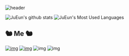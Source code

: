 ![header](https://capsule-render.vercel.app/api?type=waving&color=auto&height=300&section=header&text=Welcome%20to%20My%20Github&fontSize=70)

![JuEun's github stats](https://github-readme-stats.vercel.app/api?username=MelBIP&show_icons=true&theme=buefy) ![JuEun's Most Used Languages](https://github-readme-stats.vercel.app/api/top-langs/?username=MelBIP&layout=compact)
## 🐿 ️Me ️🐿

[![img](https://img.shields.io/badge/Instagram-E4405F?style=flat-square&logo=Instagram&logoColor=white)](https://www.instagram.com/_lmns_wksv628/) [![img](https://img.shields.io/badge/Github-181717?style=flat-square&logo=Github&logoColor=white)](https://github.com/MelBIP) ![img](https://img.shields.io/badge/s22005@gsm.hs.kr-EA4335?style=flat-square&logo=Gmail&logoColor=white) ![img](https://img.shields.io/badge/kje__060628@naver.com-03C75A?style=flat-square&logo=Naver&logoColor=white)

